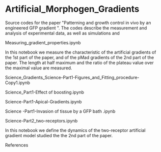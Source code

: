 # Artificial_Morphogen_Gradients

Source codes for the paper "Patterning and growth control in vivo by an engineered GFP gradient ". 
The codes describe the measurement and analysis of experimental data, as well as simulations and 

Measuring_gradient_properties.ipynb

In this notebook we measure the characteristic of the artificial gradients of the 1st part of the paper, and of the pMad gradients of the 2nd part of the paper.
The length at half maximum and the ratio of the plateau value over the maximal value are measured. 

Science_Gradients_Science-Part1-Figures_and_Fitting_procedure-Copy1.ipynb

Science_Part1-Effect of boosting.ipynb

Science-Part1-Apical-Gradients.ipynb

Science -Part1-Invasion of tissue by a GFP bath .ipynb

Science-Part2_two-receptors.ipynb

In this notebook we define the dynamics of the two-receptor artificial gradient model studied the the 2nd part of the paper. 


References

